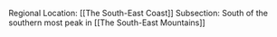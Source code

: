 Regional Location: [[The South-East Coast]]
Subsection: South of the southern most peak in [[The South-East Mountains]]